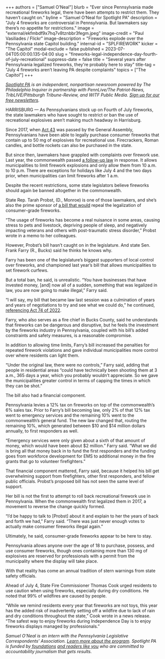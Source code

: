 +++
authors = ["Samuel O’Neal"]
blurb = "Ever since Pennsylvania made recreational fireworks legal, there have been attempts to restrict them. They haven’t caught on."
byline = "Samuel O’Neal for Spotlight PA"
description = "July 4 fireworks are controversial in Pennsylvania. But lawmakers say there’s no appetite for restrictions."
image = "external/ekfmbdf9x7hq7v8tznbbr3fegm.jpeg"
image-credit = "Paul Vasiliades / Flickr"
image-description = "Fireworks explode over the Pennsylvania state Capitol building."
internal-id = "SPLFIREWORK"
kicker = "The Capitol"
modal-exclude = false
published = 2023-07-04T05:00:00.135-04:00
slug = "fireworks-legal-independence-day-fourth-of-july-recreational"
suppress-date = false
title = "Several years after Pennsylvania legalized fireworks, they're probably here to stay"
title-tag = "July 4 fireworks aren’t leaving PA despite complaints"
topics = ["The Capitol"]
+++

<a href="https://www.spotlightpa.org/"><em>Spotlight PA</em></a><em> is an independent, nonpartisan newsroom powered by The Philadelphia Inquirer in partnership with PennLive/The Patriot-News, TribLIVE/Pittsburgh Tribune-Review, and WITF Public Media. </em><a href="https://www.spotlightpa.org/newsletters"><em>Sign up for our free newsletters</em></a><em>.</em>

HARRISBURG — As Pennsylvanians stock up on Fourth of July fireworks, the state lawmakers who have sought to restrict or ban the use of recreational explosives aren’t making much headway in Harrisburg.

Since 2017, when <a href="https://www.legis.state.pa.us/cfdocs/legis/li/uconsCheck.cfm?txtType=HTM&amp;yr=2017&amp;sessInd=0&amp;act=0043.&amp;chpt=000.&amp;subchpt=000.&amp;sctn=043.&amp;subsctn=000">Act 43</a> was passed by the General Assembly, Pennsylvanians have been able to legally purchase consumer fireworks that contain up to 50 mg of explosives for recreational use. Firecrackers, Roman candles, and bottle rockets can also be purchased in the state.

But since then, lawmakers have grappled with complaints over firework use. Last year, the commonwealth passed <a href="https://www.legis.state.pa.us/cfdocs/legis/li/uconsCheck.cfm?yr=2022&amp;sessInd=0&amp;act=74#:~:text=%2D%2DPermission%20shall%20be%20given,outlined%20in%20the%20permit%20only.">a follow-up law</a> in response. It allows municipalities to limit firework explosions and only allow them from 10 a.m. to 10 p.m. There are exceptions for holidays like July 4 and the two days prior, when municipalities can limit fireworks after 1 a.m.

<script src="https://www.spotlightpa.org/embed.js" async></script><div data-spl-embed-version="1" data-spl-src="https://www.spotlightpa.org/embeds/newsletter/"></div>

Despite the recent restrictions, some state legislators believe fireworks should again be banned altogether in the commonwealth.

State Rep. Tarah Probst, (D., Monroe) is one of those lawmakers, and she’s also the prime sponsor of <a href="https://www.legis.state.pa.us/cfdocs/billinfo/BillInfo.cfm?syear=2023&amp;sind=0&amp;body=H&amp;type=B&amp;bn=1279">a bill that would</a> repeal the legalization of consumer-grade fireworks.

“The usage of fireworks has become a real nuisance in some areas, causing stress to pets and livestock, depriving people of sleep, and negatively impacting veterans and others with post-traumatic stress disorder,” Probst wrote in a memo to her colleagues.

However, Probst’s bill hasn’t caught on in the legislature. And state Sen. Frank Farry (R., Bucks) said he thinks he knows why.

Farry has been one of the legislature’s biggest supporters of local control over fireworks, and championed last year’s bill that allows municipalities to set firework curfews.

But a total ban, he said, is unrealistic. “You have businesses that have invested money, \[and\] now all of a sudden, something that was legalized in law, you are now going to make illegal,” Farry said.

“I will say, my bill that became law last session was a culmination of years and years of negotiations to try and see what we could do,” he continued, <a href="https://www.legis.state.pa.us/cfdocs/legis/li/uconsCheck.cfm?yr=2022&amp;sessInd=0&amp;act=74">referencing Act 74 of 2022</a>.

Farry, who also serves as a fire chief in Bucks County, said he understands that fireworks can be dangerous and disruptive, but he feels the investment by the fireworks industry in Pennsylvania, coupled with his bill’s added constraints and safety measures, is a reasonable compromise.

In addition to allowing time limits, Farry’s bill increased the penalties for repeated firework violations and gave individual municipalities more control over where residents can light them.

“Under the original law, there were no controls,” Farry said, adding that people in residential areas “could have technically been shooting them at 3 a.m., 365 days a year, which you probably wouldn’t appreciate. So we gave the municipalities greater control in terms of capping the times in which they can be shot.”

The bill also had a financial component.

Pennsylvania levies a 12% tax on fireworks on top of the commonwealth’s 6% sales tax. Prior to Farry’s bill becoming law, only 2% of that 12% tax went to emergency services and the remaining 10% went to the commonwealth’s general fund. The new law changed that, routing the remaining 10%, which generated between $10 and $14 million dollars annually, to first responders as well.

“Emergency services were only given about a sixth of that amount of money, which would have been about $2 million.” Farry said. “What we did is bring all that money back in to fund the first responders and the funding goes from workforce development for EMS to additional money in the fire grants that go to volunteer firefighters.”

That financial component mattered, Farry said, because it helped his bill get overwhelming support from firefighters, other first responders, and fellow public officials. Probst’s proposed bill has not seen the same level of support.

Her bill is not the first to attempt to roll back recreational firework use in Pennsylvania. When the commonwealth first legalized them in 2017, a movement to reverse the change quickly formed.

“I’d be happy to talk to \[Probst\] about it and explain to her the years of back and forth we had,” Farry said. “There was just never enough votes to actually make consumer fireworks illegal again.”

Ultimately, he said, consumer-grade fireworks appear to be here to stay.

Pennsylvania allows anyone over the age of 18 to purchase, possess, and use consumer fireworks, though ones containing more than 130 mg of explosives are reserved for professionals with a permit from the municipality where the display will take place.

<script src="https://www.spotlightpa.org/embed.js" async></script><div data-spl-embed-version="1" data-spl-src="https://www.spotlightpa.org/embeds/donate/"></div>

With that reality has come an annual tradition of stern warnings from state safety officials.

Ahead of July 4, State Fire Commissioner Thomas Cook urged residents to use caution when using fireworks, especially during dry conditions. He noted that 99% of wildfires are caused by people.

“While we remind residents every year that fireworks are not toys, this year has the added risk of inadvertently setting off a wildfire due to lack of rain and dry conditions throughout the state,” Cook wrote in a news release. “The safest way to enjoy fireworks during Independence Day is to enjoy fireworks displays managed by professionals.”

<em>Samuel O’Neal is an intern with the Pennsylvania Legislative Correspondents’ Association. </em><a href="http://www.pacapitolreporters.org/pacapitolreporters-internships.html"><em>Learn more about the program</em></a><em>. Spotlight PA is funded by</em><a href="https://www.spotlightpa.org/support"><em> foundations</em></a><em> </em><a href="https://www.spotlightpa.org/support"><em>and readers like you</em></a><em> who are committed to accountability journalism that gets results.</em>

